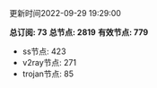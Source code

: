 更新时间2022-09-29 19:29:00

**总订阅: 73**
**总节点: 2819**
**有效节点: 779**
- ss节点: 423
- v2ray节点: 271
- trojan节点: 85
